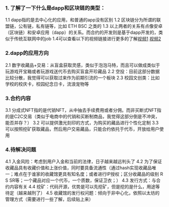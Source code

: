### 1. 了解了一下什么是dapp和区块链的类型：
1.1 dapp指的是去中心化的应用，和普通的app没有区别
1.2 区块链分为所谓的联盟链，公有链，私有链等，比如 ETH BSC 之类的
1.3 以上两者的关系有点像安卓（区块链）和安卓应用（dapp）的关系。而合约的开发则是基于dapp开发的，类似于传统互联网中的job
1.4可以查看以下的视频链接进行更多的了解[视频1](https://www.bilibili.com/video/BV1gt411T7hA)  [视频2](https://www.zhihu.com/zvideo/1272913954839937024)



### 2.dapp的应用方向
2.1 数字收藏品+交易：从盲盒获取灵感，类似于泡泡马特，而且可以做成类似于玩游戏开宝箱或者玩游戏送代币去购买盲盒开珍藏品
2.2 空投：目前这部分数据比较分散，我觉得可以获取过来作为前期引流的一个板块
2.3 校园文创类：比如学校的校庆卡，校园纪念日卡，流浪宠物等

### 3.合约内容
3.1 分成式NFT指的是代销NFT，从中抽去手续费用或者分佣。而非买断式NFT指的是C2C交易（类似于电商中的代销和买断制商品，我觉得这部分倒是不冲突，能否并存？）
3.2 可以提供激光刻印的方式，为购买的藏品进行个性化定制
3.3 可以按照挖矿获取藏品，然后用户交易藏品，只能合约依托于代币，开放给用户使用

### 4.待解决问题
4.1 入金风险：考虑到用户入金和当前的法律，日子越来越远判头了
4.2 为了保证收藏品具有收藏价值和上涨价值，同时要具备流通性（通过hash实现收藏品唯一；难点在于谁家的收藏馆更具有知名度；或者进行IP授权；区分收藏品的级别 R S SR等；一个藏品对应一个代币，一个质数，保证卫衣；）
4.3 发行方式：与合约内容有关
4.4 挖矿：代码开源，优势是可以先挖矿，但是挖的是什么，用途等待定（越来越刑了）
4.5 收藏馆的发行权问题：倾向于非中心化，依照以太坊的管理方式（需要进行一些了解，后续贴上来）
